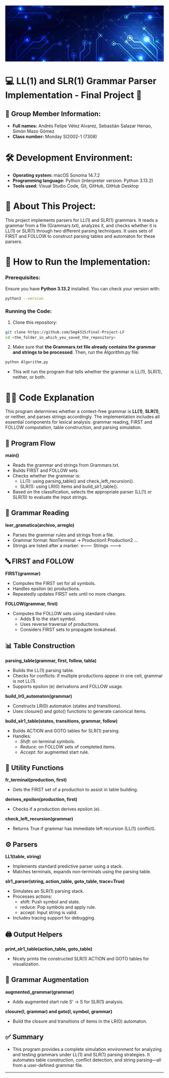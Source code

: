 ![Banner](images\abstract-technology-banner-background.jpg)

# 💻 LL(1) and SLR(1) Grammar Parser Implementation - Final Project 📜

## 📌 Group Member Information:
- **Full names:** Andrés Felipe Vélez Alvarez, Sebastián Salazar Henao, Simón Mazo Gómez
- **Class number:** Monday SI2002-1 (7308)


# 🛠️ Development Environment:

- **Operating system:** macOS Sonoma 14.7.2
- **Programming language:** Python (interpreter version: Python 3.13.2)
- **Tools used:** Visual Studio Code, Git, GitHub, GitHub Desktop

# 📖 About This Project:
This project implements parsers for LL(1) and SLR(1) grammars. It reads a grammar from a file (Grammars.txt), analyzes it, and checks whether it is LL(1) or SLR(1) through two different parsing techniques. It uses sets of FIRST and FOLLOW to construct parsing tables and automaton for these parsers.

# 🚀 How to Run the Implementation:
### Prerequisites:
Ensure you have **Python 3.13.2** installed. You can check your version with:
```sh
python3 --version
```

### Running the Code:
1. Clone this repository:
```sh
git clone https://github.com/Smg4315/Final-Project-LF
cd <the_folder_in_which_you_saved_the_repository>
```

2. Make sure that **the Grammars.txt file already contains the grammar and strings to be processed**. Then, run the Algorithm.py file:
```sh
python Algorithm.py
```
   - This will run the program that tells whether the grammar is LL(1), SLR(1), neither, or both.

# 🧑‍💻 Code Explanation

This program determines whether a context-free grammar is **LL(1)**, **SLR(1)**, or neither, and parses strings accordingly. The implementation includes all essential components for lexical analysis: grammar reading, FIRST and FOLLOW computation, table construction, and parsing simulation.


## 🔄 Program Flow

 **main()**
- Reads the grammar and strings from Grammars.txt.
- Builds FIRST and FOLLOW sets.
- Checks whether the grammar is:
  - LL(1): using parsing_table() and check_left_recursion().
  - SLR(1): using LR(0) items and build_slr1_table().
- Based on the classification, selects the appropriate parser (LL(1) or SLR(1)) to evaluate the input strings.


## 📄 Grammar Reading

**leer_gramatica(archivo, arreglo)**

- Parses the grammar rules and strings from a file.
- Grammar format: NonTerminal -> Production1 Production2 ...
- Strings are listed after a marker: <--- Strings --->


## 🔤 FIRST and FOLLOW

**FIRST(grammar)**
- Computes the FIRST set for all symbols.
- Handles epsilon (e) productions.
- Repeatedly updates FIRST sets until no more changes.

**FOLLOW(grammar, first)**
- Computes the FOLLOW sets using standard rules:
  - Adds $ to the start symbol.
  - Uses reverse traversal of productions.
  - Considers FIRST sets to propagate lookahead.


## 📊 Table Construction

**parsing_table(grammar, first, follow, tabla)**
- Builds the LL(1) parsing table.
- Checks for conflicts: if multiple productions appear in one cell, grammar is not LL(1).
- Supports epsilon (e) derivations and FOLLOW usage.

**build_lr0_automaton(grammar)**
- Constructs LR(0) automaton (states and transitions).
- Uses closure() and goto() functions to generate canonical items.

**build_slr1_table(states, transitions, grammar, follow)**
- Builds ACTION and GOTO tables for SLR(1) parsing.
- Handles:
  - *Shift*: on terminal symbols.
  - *Reduce*: on FOLLOW sets of completed items.
  - *Accept*: for augmented start rule.


## 🧠 Utility Functions

**fr_terminal(production, first)**
- Gets the FIRST set of a production to assist in table building.

**derives_epsilon(production, first)**
- Checks if a production derives epsilon (e).

**check_left_recursion(grammar)**
- Returns True if grammar has immediate left recursion (LL(1) conflict).


## ⚙️ Parsers

**LL1(table, string)**
- Implements standard predictive parser using a stack.
- Matches terminals, expands non-terminals using the parsing table.

**slr1_parser(string, action_table, goto_table, trace=True)**
- Simulates an SLR(1) parsing stack.
- Processes actions:
  - shift: Push symbol and state.
  - reduce: Pop symbols and apply rule.
  - accept: Input string is valid.
- Includes tracing support for debugging.


## 🖨️ Output Helpers

**print_slr1_table(action_table, goto_table)**
- Nicely prints the constructed SLR(1) ACTION and GOTO tables for visualization.


## 🔄 Grammar Augmentation

**augmented_grammar(grammar)**
- Adds augmented start rule S' → S for SLR(1) analysis.

**closure(I, grammar) and goto(I, symbol, grammar)**
- Build the closure and transitions of items in the LR(0) automaton.


## ✅ Summary

- This program provides a complete simulation environment for analyzing and testing grammars under LL(1) and SLR(1) parsing strategies. It automates table construction, conflict detection, and string parsing—all from a user-defined grammar file.
---
